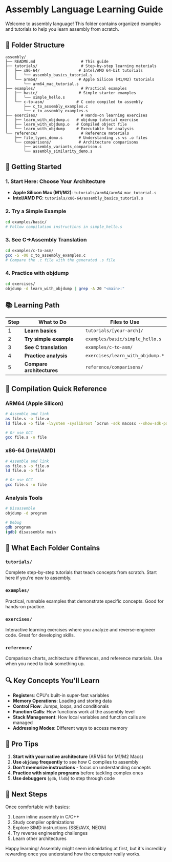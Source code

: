 # Assembly Language Learning Guide

Welcome to assembly language! This folder contains organized examples and tutorials to help you learn assembly from scratch.

## 📁 Folder Structure

```
assembly/
├── README.md                    # This guide
├── tutorials/                   # Step-by-step learning materials
│   ├── x86-64/                 # Intel/AMD 64-bit tutorials
│   │   └── assembly_basics_tutorial.s
│   └── arm64/                  # Apple Silicon (M1/M2) tutorials
│       └── arm64_mac_tutorial.s
├── examples/                    # Practical examples
│   ├── basic/                  # Simple starter examples
│   │   └── simple_hello.s
│   └── c-to-asm/              # C code compiled to assembly
│       ├── c_to_assembly_examples.c
│       └── c_to_assembly_examples.s
├── exercises/                   # Hands-on learning exercises
│   ├── learn_with_objdump.c   # objdump tutorial exercise
│   ├── learn_with_objdump.o   # Compiled object file
│   └── learn_with_objdump     # Executable for analysis
└── reference/                   # Reference materials
    ├── file_types_demo.s       # Understanding .s vs .o files
    └── comparisons/            # Architecture comparisons
        ├── assembly_variants_comparison.s
        └── assembly_similarity_demo.s
```

## 🚀 Getting Started

### 1. **Start Here**: Choose Your Architecture

- **Apple Silicon Mac (M1/M2)**: `tutorials/arm64/arm64_mac_tutorial.s`
- **Intel/AMD PC**: `tutorials/x86-64/assembly_basics_tutorial.s`

### 2. **Try a Simple Example**

```bash
cd examples/basic/
# Follow compilation instructions in simple_hello.s
```

### 3. **See C→Assembly Translation**

```bash
cd examples/c-to-asm/
gcc -S -O0 c_to_assembly_examples.c
# Compare the .c file with the generated .s file
```

### 4. **Practice with objdump**

```bash
cd exercises/
objdump -d learn_with_objdump | grep -A 20 "<main>:"
```

## 📚 Learning Path

| Step | What to Do                | Files to Use                     |
| ---- | ------------------------- | -------------------------------- |
| 1    | **Learn basics**          | `tutorials/[your-arch]/`         |
| 2    | **Try simple example**    | `examples/basic/simple_hello.s`  |
| 3    | **See C translation**     | `examples/c-to-asm/`             |
| 4    | **Practice analysis**     | `exercises/learn_with_objdump.*` |
| 5    | **Compare architectures** | `reference/comparisons/`         |

## 🔧 Compilation Quick Reference

### ARM64 (Apple Silicon)

```bash
# Assemble and link
as file.s -o file.o
ld file.o -o file -lSystem -syslibroot `xcrun -sdk macosx --show-sdk-path` -arch arm64

# Or use GCC
gcc file.s -o file
```

### x86-64 (Intel/AMD)

```bash
# Assemble and link
as file.s -o file.o
ld file.o -o file

# Or use GCC
gcc file.s -o file
```

### Analysis Tools

```bash
# Disassemble
objdump -d program

# Debug
gdb program
(gdb) disassemble main
```

## 🎯 What Each Folder Contains

### `tutorials/`

Complete step-by-step tutorials that teach concepts from scratch. Start here if you're new to assembly.

### `examples/`

Practical, runnable examples that demonstrate specific concepts. Good for hands-on practice.

### `exercises/`

Interactive learning exercises where you analyze and reverse-engineer code. Great for developing skills.

### `reference/`

Comparison charts, architecture differences, and reference materials. Use when you need to look something up.

## 🔍 Key Concepts You'll Learn

- **Registers**: CPU's built-in super-fast variables
- **Memory Operations**: Loading and storing data
- **Control Flow**: Jumps, loops, and conditionals
- **Function Calls**: How functions work at the assembly level
- **Stack Management**: How local variables and function calls are managed
- **Addressing Modes**: Different ways to access memory

## 🌟 Pro Tips

1. **Start with your native architecture** (ARM64 for M1/M2 Macs)
2. **Use `objdump` frequently** to see how C compiles to assembly
3. **Don't memorize instructions** - focus on understanding concepts
4. **Practice with simple programs** before tackling complex ones
5. **Use debuggers** (`gdb`, `lldb`) to step through code

## 📖 Next Steps

Once comfortable with basics:

1. Learn inline assembly in C/C++
2. Study compiler optimizations
3. Explore SIMD instructions (SSE/AVX, NEON)
4. Try reverse engineering challenges
5. Learn other architectures

Happy learning! Assembly might seem intimidating at first, but it's incredibly rewarding once you understand how the computer really works.
